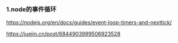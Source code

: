 ### 1.node的事件循环

https://nodejs.org/en/docs/guides/event-loop-timers-and-nexttick/

https://juejin.cn/post/6844903999506923528